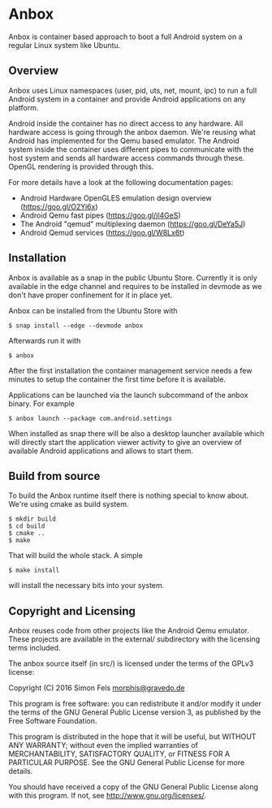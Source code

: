 # Anbox

Anbox is container based approach to boot a full Android system on a
regular Linux system like Ubuntu.

## Overview

Anbox uses Linux namespaces (user, pid, uts, net, mount, ipc) to run a
full Android system in a container and provide Android applications on
any platform.

Android inside the container has no direct access to any hardware. All
hardware access is going through the anbox daemon. We're reusing what
Android has implemented for the Qemu based emulator. The Android system
inside the container uses different pipes to communicate with the host
system and sends all hardware access commands through these. OpenGL
rendering is provided through this.

For more details have a look at the following documentation pages:

 * Android Hardware OpenGLES emulation design overview
   (https://goo.gl/O2Yi6x)
 * Android Qemu fast pipes (https://goo.gl/jl4GeS)
 * The Android "qemud" multiplexing daemon (https://goo.gl/DeYa5J)
 * Android Qemud services (https://goo.gl/W8Lx6t)

## Installation

Anbox is available as a snap in the public Ubuntu Store. Currently it
is only available in the edge channel and requires to be installed in
devmode as we don't have proper confinement for it in place yet.

Anbox can be installed from the Ubuntu Store with

```
$ snap install --edge --devmode anbox
```


Afterwards run it with

```
$ anbox
```

After the first installation the container management service needs
a few minutes to setup the container the first time before it is
available.

Applications can be launched via the launch subcommand of the anbox
binary. For example

```
$ anbox launch --package com.android.settings
```

When installed as snap there will be also a desktop launcher available
which will directly start the application viewer activity to give
an overview of available Android applications and allows to start
them.

## Build from source

To build the Anbox runtime itself there is nothing special to know
about. We're using cmake as build system.

```
$ mkdir build
$ cd build
$ cmake ..
$ make
```

That will build the whole stack. A simple

```
$ make install
```

will install the necessary bits into your system.

## Copyright and Licensing

Anbox reuses code from other projects like the Android Qemu emulator.
These projects are available in the external/ subdirectory with the
licensing terms included.

The anbox source itself (in src/) is licensed under the terms of
the GPLv3 license:

Copyright (C) 2016 Simon Fels <morphis@gravedo.de>

This program is free software: you can redistribute it and/or modify it
under the terms of the GNU General Public License version 3, as published
by the Free Software Foundation.

This program is distributed in the hope that it will be useful, but
WITHOUT ANY WARRANTY; without even the implied warranties of
MERCHANTABILITY, SATISFACTORY QUALITY, or FITNESS FOR A PARTICULAR
PURPOSE.  See the GNU General Public License for more details.

You should have received a copy of the GNU General Public License along
with this program.  If not, see <http://www.gnu.org/licenses/>.

